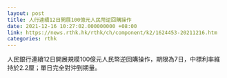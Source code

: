 ```yaml
---
layout: post
title: 人行連續12日開展100億元人民幣逆回購操作
date: 2021-12-16 10:27:02.000000000 +08:00
link: https://news.rthk.hk/rthk/ch/component/k2/1624453-20211216.htm
categories: rthk
---
```


人民銀行連續12日開展規模100億元人民幣逆回購操作，期限為7日，中標利率維持於2.2厘；單日完全對沖到期量。
